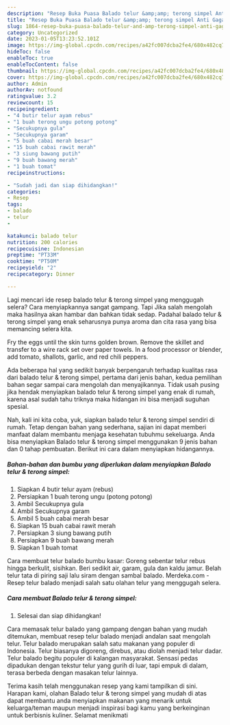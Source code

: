 ```yaml
---
description: "Resep Buka Puasa Balado telur &amp;amp; terong simpel Anti Gagal"
title: "Resep Buka Puasa Balado telur &amp;amp; terong simpel Anti Gagal"
slug: 1864-resep-buka-puasa-balado-telur-and-amp-terong-simpel-anti-gagal
category: Uncategorized
date: 2023-01-05T13:23:52.101Z
image: https://img-global.cpcdn.com/recipes/a42fc007dcba2fe4/680x482cq70/balado-telur-terong-simpel-foto-resep-utama.jpg
hideToc: false
enableToc: true
enableTocContent: false
thumbnail: https://img-global.cpcdn.com/recipes/a42fc007dcba2fe4/680x482cq70/balado-telur-terong-simpel-foto-resep-utama.jpg
cover: https://img-global.cpcdn.com/recipes/a42fc007dcba2fe4/680x482cq70/balado-telur-terong-simpel-foto-resep-utama.jpg
author: Admin
authorAv: notfound
ratingvalue: 3.2
reviewcount: 15
recipeingredient:
- "4 butir telur ayam rebus"
- "1 buah terong ungu potong potong"
- "Secukupnya gula"
- "Secukupnya garam"
- "5 buah cabai merah besar"
- "15 buah cabai rawit merah"
- "3 siung bawang putih"
- "9 buah bawang merah"
- "1 buah tomat"
recipeinstructions:

- "Sudah jadi dan siap dihidangkan!"
categories:
- Resep
tags:
- balado
- telur
- 

katakunci: balado telur  
nutrition: 200 calories
recipecuisine: Indonesian
preptime: "PT33M"
cooktime: "PT50M"
recipeyield: "2"
recipecategory: Dinner

---
```



Lagi mencari ide resep balado telur &amp; terong simpel yang menggugah selera? Cara menyiapkannya sangat gampang. Tapi Jika salah mengolah maka hasilnya akan hambar dan bahkan tidak sedap. Padahal balado telur &amp; terong simpel yang enak seharusnya punya aroma dan cita rasa yang bisa memancing selera kita.


Fry the eggs until the skin turns golden brown. Remove the skillet and transfer to a wire rack set over paper towels. In a food processor or blender, add tomato, shallots, garlic, and red chili peppers.

Ada beberapa hal yang sedikit banyak berpengaruh terhadap kualitas rasa dari balado telur &amp; terong simpel, pertama dari jenis bahan, kedua pemilihan bahan segar sampai cara mengolah dan menyajikannya. Tidak usah pusing jika hendak menyiapkan balado telur &amp; terong simpel yang enak di rumah, karena asal sudah tahu triknya maka hidangan ini bisa menjadi suguhan spesial.


Nah, kali ini kita coba, yuk, siapkan balado telur &amp; terong simpel sendiri di rumah. Tetap dengan bahan yang sederhana, sajian ini dapat memberi manfaat dalam membantu menjaga kesehatan tubuhmu sekeluarga. Anda bisa menyiapkan Balado telur &amp; terong simpel menggunakan 9 jenis bahan dan 0 tahap pembuatan. Berikut ini cara dalam menyiapkan hidangannya.

<!--inarticleads1-->

##### Bahan-bahan dan bumbu yang diperlukan dalam menyiapkan Balado telur &amp; terong simpel:

1. Siapkan 4 butir telur ayam (rebus)
1. Persiapkan 1 buah terong ungu (potong potong)
1. Ambil Secukupnya gula
1. Ambil Secukupnya garam
1. Ambil 5 buah cabai merah besar
1. Siapkan 15 buah cabai rawit merah
1. Persiapkan 3 siung bawang putih
1. Persiapkan 9 buah bawang merah
1. Siapkan 1 buah tomat


Cara membuat telur balado bumbu kasar: Goreng sebentar telur rebus hingga berkulit, sisihkan. Beri sedikit air, garam, gula dan kaldu jamur. Belah telur tata di piring saji lalu siram dengan sambal balado. Merdeka.com - Resep telur balado menjadi salah satu olahan telur yang menggugah selera. 

<!--inarticleads2-->

##### Cara membuat Balado telur &amp; terong simpel:


1. Selesai dan siap dihidangkan!

Cara memasak telur balado yang gampang dengan bahan yang mudah ditemukan, membuat resep telur balado menjadi andalan saat mengolah telur. Telur balado merupakan salah satu makanan yang populer di Indonesia. Telur biasanya digoreng, direbus, atau diolah menjadi telur dadar. Telur balado begitu populer di kalangan masyarakat. Sensasi pedas dipadukan dengan tekstur telur yang gurih di luar, tapi empuk di dalam, terasa berbeda dengan masakan telur lainnya. 

Terima kasih telah menggunakan resep yang kami tampilkan di sini. Harapan kami, olahan Balado telur &amp; terong simpel yang mudah di atas dapat membantu anda menyiapkan makanan yang menarik untuk keluarga/teman maupun menjadi inspirasi bagi kamu yang berkeinginan untuk berbisnis kuliner. Selamat menikmati
